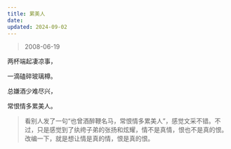 ```yaml
---
title: 累美人
date: 
updated: 2024-09-02
---
```


> 2008-06-19

两杯端起凄凉事，

一滴磕碎玻璃樽。

总嫌酒少难尽兴，

常恨情多累美人。

> 看别人发了一句“也曾酒醉鞭名马，常恨情多累美人”，感觉文采不错。不过，只是感觉到了纨绔子弟的张扬和炫耀，情不是真情，恨也不是真的恨。改编一下，就是想让情是真的情，恨是真的恨。
